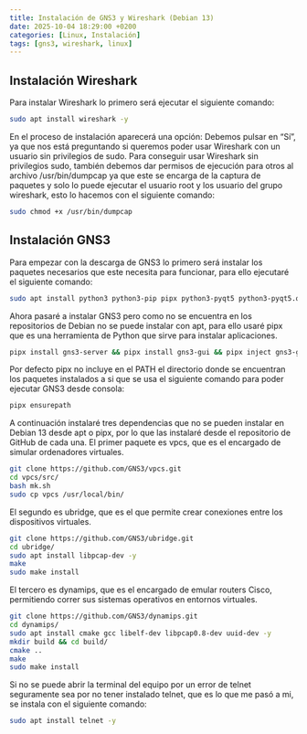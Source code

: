 ```yaml
---
title: Instalación de GNS3 y Wireshark (Debian 13)
date: 2025-10-04 18:29:00 +0200
categories: [Linux, Instalación]
tags: [gns3, wireshark, linux]
---
```


## Instalación Wireshark

Para instalar Wireshark lo primero será ejecutar el siguiente comando:

```bash
sudo apt install wireshark -y
```

En el proceso de instalación aparecerá una opción:
Debemos pulsar en “Sí”, ya que nos está preguntando si queremos poder usar Wireshark con un usuario sin privilegios de sudo.
Para conseguir usar Wireshark sin privilegios sudo, también debemos dar permisos de ejecución para otros al archivo /usr/bin/dumpcap ya que este se encarga de la captura de paquetes y solo lo puede ejecutar el usuario root y los usuario del grupo wireshark, esto lo hacemos con el siguiente comando:

```bash
sudo chmod +x /usr/bin/dumpcap
```

## Instalación GNS3

Para empezar con la descarga de GNS3 lo primero será instalar los paquetes necesarios que este necesita para funcionar, para ello ejecutaré el siguiente comando:

```bash
sudo apt install python3 python3-pip pipx python3-pyqt5 python3-pyqt5.qtwebsockets python3-pyqt5.qtsvg qemu-kvm qemu-utils libvirt-clients libvirt-daemon-system virtinst ca-certificates curl gnupg2 -y
```

Ahora pasaré a instalar GNS3 pero como no se encuentra en los repositorios de Debian no se puede instalar con apt, para ello usaré pipx que es una herramienta de Python que sirve para instalar aplicaciones.

```bash
pipx install gns3-server && pipx install gns3-gui && pipx inject gns3-gui gns3-server PyQt5
```

Por defecto pipx no incluye en el PATH el directorio donde se encuentran los paquetes instalados a si que se usa el siguiente comando para poder ejecutar GNS3 desde consola:

```bash
pipx ensurepath
```

A continuación instalaré tres dependencias que no se pueden instalar en Debian 13 desde apt o pipx, por lo que las instalaré desde el repositorio de GitHub de cada una.
El primer paquete es vpcs, que es el encargado de simular ordenadores virtuales.

```bash
git clone https://github.com/GNS3/vpcs.git
cd vpcs/src/
bash mk.sh
sudo cp vpcs /usr/local/bin/
```

El segundo es ubridge, que es el que permite crear conexiones entre los dispositivos virtuales.

```bash
git clone https://github.com/GNS3/ubridge.git
cd ubridge/
sudo apt install libpcap-dev -y
make
sudo make install
```

El tercero es dynamips, que es el encargado de emular routers Cisco, permitiendo correr sus sistemas operativos en entornos virtuales.

```bash
git clone https://github.com/GNS3/dynamips.git
cd dynamips/
sudo apt install cmake gcc libelf-dev libpcap0.8-dev uuid-dev -y
mkdir build && cd build/
cmake ..
make
sudo make install
```

Si no se puede abrir la terminal del equipo por un error de telnet seguramente sea por no tener instalado telnet, que es lo que me pasó a mi, se instala con el siguiente comando:

```bash
sudo apt install telnet -y
```
